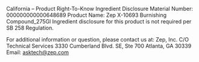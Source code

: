  
 
 
California – Product Right-To-Know Ingredient Disclosure 
Material Number: 000000000000648689 
Product Name: Zep X-10693 Burnishing Compound_275Gl 
Ingredient disclosure for this product is not required per SB 258 Regulation. 
 
For additional information or question, please contact us at: 
Zep, Inc. 
C/O Technical Services 
3330 Cumberland Blvd. SE, Ste 700 
Atlanta, GA 30339 
Email: asktech@zep.com 
 
 
 
 
